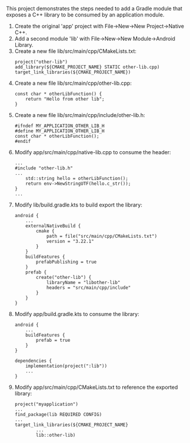 This project demonstrates the steps needed to add a Gradle module that exposes a C++ library to be consumed by an application module.

1) Create the original 'app' project with File->New->New Project->Native C++.
2) Add a second module 'lib' with File->New->New Module->Android Library.
3) Create a new file lib/src/main/cpp/CMakeLists.txt:
    ```
    project("other-lib")
    add_library(${CMAKE_PROJECT_NAME} STATIC other-lib.cpp)
    target_link_libraries(${CMAKE_PROJECT_NAME})
    ```
4)  Create a new file lib/src/main/cpp/other-lib.cpp:
    ```
    const char * otherLibFunction() {
        return "Hello from other lib";
    }
    ```
5) Create a new file lib/src/main/cpp/include/other-lib.h:
    ```
    #ifndef MY_APPLICATION_OTHER_LIB_H
    #define MY_APPLICATION_OTHER_LIB_H
    const char * otherLibFunction();
    #endif
    ```
6) Modify app/src/main/cpp/native-lib.cpp to consume the header:
    ```
    ...
    #include "other-lib.h"
    ...
        std::string hello = otherLibFunction();
        return env->NewStringUTF(hello.c_str());
    }
    ...
    ```
7) Modify lib/build.gradle.kts to build export the library:
    ```
    android {
        ...
        externalNativeBuild {
            cmake {
                path = file("src/main/cpp/CMakeLists.txt")
                version = "3.22.1"
            }
        }
        buildFeatures {
            prefabPublishing = true
        }
        prefab {
            create("other-lib") {
                libraryName = "libother-lib"
                headers = "src/main/cpp/include"
            }
        }
    }
    ```
8) Modify app/build.gradle.kts to consume the library:
    ```
    android {
        ...
        buildFeatures {
            prefab = true
        }
    }

    dependencies {
        implementation(project(":lib"))
        ...
    }
    ```
9) Modify app/src/main/cpp/CMakeLists.txt to reference the exported library:
    ```
    project("myapplication")
    ...
    find_package(lib REQUIRED CONFIG)
    ...
    target_link_libraries(${CMAKE_PROJECT_NAME}
            ...
            lib::other-lib)
    ```
